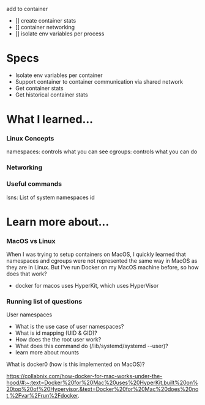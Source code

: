 add to container
- [] create container stats
- [] container networking
- [] isolate env variables per process

# Specs
* Isolate env variables per container
* Support container to container communication via shared network
* Get container stats
* Get historical container stats


# What I learned...

### Linux Concepts
namespaces: controls what you can see
cgroups: controls what you can do


### Networking


### Useful commands
lsns: List of system namespaces
id

# Learn more about...

### MacOS vs Linux
When I was trying to setup containers on MacOS, I quickly learned that namespaces and cgroups were not represented the same way in MacOS as they are in Linux. But I've run Docker on my MacOS machine before, so how does that work?

* docker for macos uses HyperKit, which uses HyperVisor



### Running list of questions
User namespaces
- What is the use case of user namespaces?
- What is id mapping (UID & GID)?
- How does the the root user work?
- What does this command do (/lib/systemd/systemd --user)?
- learn more about mounts

What is docker0 (how is this implemented on MacOS)?

https://collabnix.com/how-docker-for-mac-works-under-the-hood/#:~:text=Docker%20for%20Mac%20uses%20HyperKit,built%20on%20top%20of%20Hypervisor.&text=Docker%20for%20Mac%20does%20not,%2Fvar%2Frun%2Fdocker.